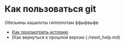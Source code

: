 # Как пользоваться git
Обезьяны кашалоты гиппопотам ффыфвыфв
- [Как просмотреть историю](./log_help.md)
- [Как вернуться к прошлой версии (./reset_help.md)
